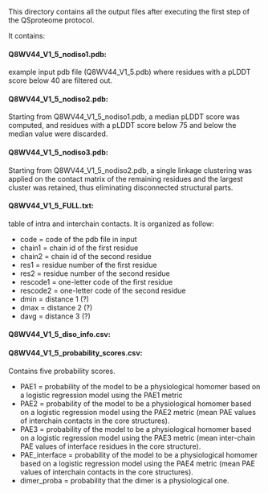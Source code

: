 This directory contains all the output files after executing the first step of the QSproteome protocol.

It contains:

#### Q8WV44_V1_5_nodiso1.pdb: 

example input pdb file (Q8WV44_V1_5.pdb) where residues with a pLDDT score below 40 are filtered out.

#### Q8WV44_V1_5_nodiso2.pdb: 

Starting from Q8WV44_V1_5_nodiso1.pdb, a median pLDDT score was computed, and residues with a pLDDT score
below 75 and below the median value were discarded.

#### Q8WV44_V1_5_nodiso3.pdb: 

Starting from Q8WV44_V1_5_nodiso2.pdb, a single linkage clustering was applied on the contact matrix of the remaining residues and the largest cluster was retained, thus eliminating disconnected structural parts.

#### Q8WV44_V1_5_FULL.txt: 

table of intra and interchain contacts. It is organized as follow:
- code = code of the pdb file in input
- chain1 = chain id of the first residue
- chain2 = chain id of the second residue
- res1 = residue number of the first residue
- res2 = residue number of the second residue
- rescode1 = one-letter code of the first residue
- rescode2 = one-letter code of the second residue
- dmin = distance 1 (?)
- dmax = distance 2 (?)
- davg = distance 3 (?)
  
#### Q8WV44_V1_5_diso_info.csv:

#### Q8WV44_V1_5_probability_scores.csv:

Contains five probability scores.
- PAE1 = probability of the model to be a physiological homomer based on a logistic regression model using the PAE1 metric
- PAE2 = probability of the model to be a physiological homomer based on a logistic regression model using the PAE2 metric (mean PAE values of interchain contacts in the core structures).
- PAE3 = probability of the model to be a physiological homomer based on a logistic regression model using the PAE3 metric (mean inter-chain PAE values of interface residues in the core structure).
- PAE_interface = probability of the model to be a physiological homomer based on a logistic regression model using the PAE4 metric (mean PAE values of interchain contacts in the core structures).
- dimer_proba = probability that the dimer is a physiological one.
